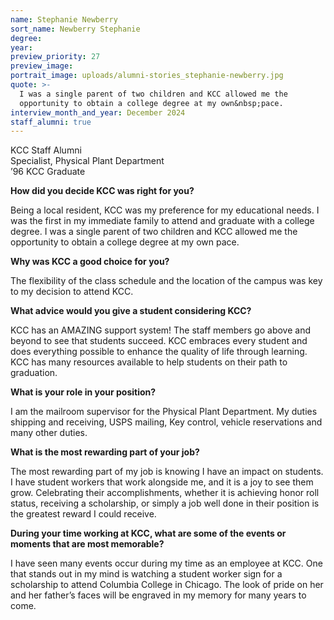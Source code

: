 ```yaml
---
name: Stephanie Newberry
sort_name: Newberry Stephanie
degree:
year:
preview_priority: 27
preview_image:
portrait_image: uploads/alumni-stories_stephanie-newberry.jpg
quote: >-
  I was a single parent of two children and KCC allowed me the
  opportunity to obtain a college degree at my own&nbsp;pace.
interview_month_and_year: December 2024
staff_alumni: true
---
```


KCC Staff Alumni<br>
Specialist, Physical Plant Department<br>
’96 KCC Graduate

**How did you decide KCC was right for you?**

Being a local resident, KCC was my preference for my educational needs. I was the first in my immediate family to attend and graduate with a college degree. I was a single parent of two children and KCC allowed me the opportunity to obtain a college degree at my own pace.

**Why was KCC a good choice for you?**

The flexibility of the class schedule and the location of the campus was key to my decision to attend KCC.

**What advice would you give a student considering KCC?**

KCC has an AMAZING support system! The staff members go above and beyond to see that students succeed. KCC embraces every student and does everything possible to enhance the quality of life through learning. KCC has many resources available to help students on their path to graduation.

**What is your role in your position?**

I am the mailroom supervisor for the Physical Plant Department. My duties shipping and receiving, USPS mailing, Key control, vehicle reservations and many other duties.

**What is the most rewarding part of your job?**

The most rewarding part of my job is knowing I have an impact on students. I have student workers that work alongside me, and it is a joy to see them grow. Celebrating their accomplishments, whether it is achieving honor roll status, receiving a scholarship, or simply a job well done in their position is the greatest reward I could receive.

**During your time working at KCC, what are some of the events or moments that are most memorable?**

I have seen many events occur during my time as an employee at KCC. One that stands out in my mind is watching a student worker sign for a scholarship to attend Columbia College in Chicago. The look of pride on her and her father’s faces will be engraved in my memory for many years to come.
